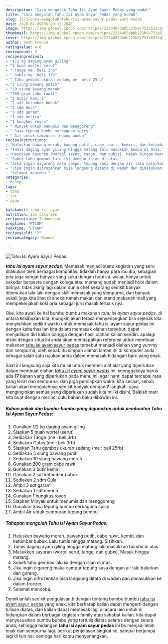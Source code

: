 ```yaml
---
description: "Cara mengolah Tahu Isi Ayam Sayur Pedas yang mudah"
title: "Cara mengolah Tahu Isi Ayam Sayur Pedas yang mudah"
slug: 1573-cara-mengolah-tahu-isi-ayam-sayur-pedas-yang-mudah
date: 2020-07-09T05:20:12.264Z
image: https://img-global.cpcdn.com/recipes/2254405da0b221b0/751x532cq70/tahu-isi-ayam-sayur-pedas-foto-resep-utama.jpg
thumbnail: https://img-global.cpcdn.com/recipes/2254405da0b221b0/751x532cq70/tahu-isi-ayam-sayur-pedas-foto-resep-utama.jpg
cover: https://img-global.cpcdn.com/recipes/2254405da0b221b0/751x532cq70/tahu-isi-ayam-sayur-pedas-foto-resep-utama.jpg
author: Seth French
ratingvalue: 4.8
reviewcount: 6
recipeingredient:
- "1/2 kg daging ayam giling"
- "5 buah wortel serut"
- " Taoge me  beli 3rb"
- " Gubis me  beli 3rb"
- " Tahu gembos ukuran sedang me  beli 25rb"
- "5 siung bawang putih"
- "10 siung bawang merah"
- "200 gram cabe rawit"
- "3 butir kemiri"
- "2 sdt ketumbar bubuk"
- "2 sdm Gula"
- "3 sdt garam"
- "1 sdt merica"
- "1 bungkus royco"
- " Minyak untuk menumis dan menggoreng"
- " Sasa tepung bumbu serbaguna spicy"
- " Air untuk campuran tepung bumbu"
recipeinstructions:
- "Haluskan bawang merah, bawang putih, cabe rawit, kemiri, dan ketumbar bubuk. Lalu tumis hingga matang. Sisihkan."
- "Tumis daging ayam giling hingga matang lalu masukkan bumbu di atas."
- "Masukkan sayuran (wortel serut, taoge, dan gubis). Masak hingga matang."
- "Sobek tahu gembos lalu isi dengan isian di atas."
- "Jika ingin digoreng maka campur tepung sasa dengan air lalu balurkan dan goreng."
- "Jika ingin difrozenkan bisa langsung ditata di wadah dan dimasukkan ke dalam freezer."
- "Selamat mencoba."
categories:
- Resep
tags:
- tahu
- isi
- ayam

katakunci: tahu isi ayam 
nutrition: 225 calories
recipecuisine: Indonesian
preptime: "PT18M"
cooktime: "PT60M"
recipeyield: "2"
recipecategory: Dinner

---
```



![Tahu Isi Ayam Sayur Pedas](https://img-global.cpcdn.com/recipes/2254405da0b221b0/751x532cq70/tahu-isi-ayam-sayur-pedas-foto-resep-utama.jpg)

<b><i>tahu isi ayam sayur pedas</i></b>, Memasak menjadi suatu kegiatan yang seru dilakukan oleh berbagai komunitas. tidaklah hanya para ibu ibu, sebagian pria juga sangat banyak yang suka dengan hobi ini. walau hanya untuk sekedar berpesta dengan kolega atau memang sudah menjadi hobi dalam dirinya. tidak asing lagi dalam dunia chef sekarang sedikit banyak ditemukan laki laki dengan skill memasak yang sempurna, dan banyak sekali juga kita lihat di aneka rumah makan dan stand makanan mall yang mempekerjakan koki pria sebagai juru masak terbaik nya.



Oke, kita awali ke hal bumbu bumbu makanan <i>tahu isi ayam sayur pedas</i>. di antara kesibukan kita, mungkin akan terasa menyenangkan bila sejenak kita menyisihkan sedikit waktu untuk memasak tahu isi ayam sayur pedas ini. dengan keberhasilan kita dalam memasak olahan tersebut, dapat menjadikan diri kalian bangga dengan hasil olahan kalian sendiri. apalagi disini dengan situs ini anda akan mendapatkan referensi untuk membuat makanan <u>tahu isi ayam sayur pedas</u> tersebut menjadi olahan yang yummy dan sempurna, oleh sebab itu simpan alamat laman ini di komputer anda sebagai salah satu rujukan anda dalam memasak hidangan baru yang enak.


Saat ini langsung saja kita mulai untuk membeli alat alat yang diperlukan dalam membuat olahan <u><i>tahu isi ayam sayur pedas</i></u> ini. seenggaknya harus ada <b>17</b> bahan yang diperlukan pada menu ini. agar nanti dapat tercapai rasa yang lezat dan sempurna. dan juga persiapkan waktu kita sesaat, sebab kalian akan mengolahnya sedikit banyak dengan <b>7</b> langkah. saya menginginkan semua yang diperlukan sudah kita miliki disini, Baiklah mari kita buat dengan merinci dulu bahan baku dibawah ini.

<!--inarticleads1-->

##### Bahan pokok dan bumbu-bumbu yang digunakan untuk pembuatan Tahu Isi Ayam Sayur Pedas:

1. Gunakan 1/2 kg daging ayam giling
1. Siapkan 5 buah wortel (serut)
1. Sediakan  Taoge (me : beli 3rb)
1. Sediakan  Gubis (me : beli 3rb)
1. Siapkan  Tahu gembos ukuran sedang (me : beli 25rb)
1. Sediakan 5 siung bawang putih
1. Sediakan 10 siung bawang merah
1. Gunakan 200 gram cabe rawit
1. Gunakan 3 butir kemiri
1. Gunakan 2 sdt ketumbar bubuk
1. Sediakan 2 sdm Gula
1. Ambil 3 sdt garam
1. Sediakan 1 sdt merica
1. Gunakan 1 bungkus royco
1. Siapkan  Minyak untuk menumis dan menggoreng
1. Gunakan  Sasa tepung bumbu serbaguna spicy
1. Ambil  Air untuk campuran tepung bumbu




<!--inarticleads2-->

##### Tahapan mengolah Tahu Isi Ayam Sayur Pedas:

1. Haluskan bawang merah, bawang putih, cabe rawit, kemiri, dan ketumbar bubuk. Lalu tumis hingga matang. Sisihkan.
1. Tumis daging ayam giling hingga matang lalu masukkan bumbu di atas.
1. Masukkan sayuran (wortel serut, taoge, dan gubis). Masak hingga matang.
1. Sobek tahu gembos lalu isi dengan isian di atas.
1. Jika ingin digoreng maka campur tepung sasa dengan air lalu balurkan dan goreng.
1. Jika ingin difrozenkan bisa langsung ditata di wadah dan dimasukkan ke dalam freezer.
1. Selamat mencoba.




Demikianlah sedikit pengulasan hidangan tentang bumbu bumbu <u>tahu isi ayam sayur pedas</u> yang enak. kita berharap kalian dapat mengerti dengan tulisan diatas, dan kalian dapat memasak lagi di acara lain untuk di hidangkan dalam berbagai kegiatan family atau sahabat kalian. kita dapat menyesuaikan bumbu bumbu yang tertulis diatas selaras dengan selera anda, sehingga hidangan <b>tahu isi ayam sayur pedas</b> ini bs menjadi lebih enak dan sempurna lagi. berikut penjelasan singkat ini, sampai berjumpa lagi di lain hal. semoga hari kamu menyenangkan.
